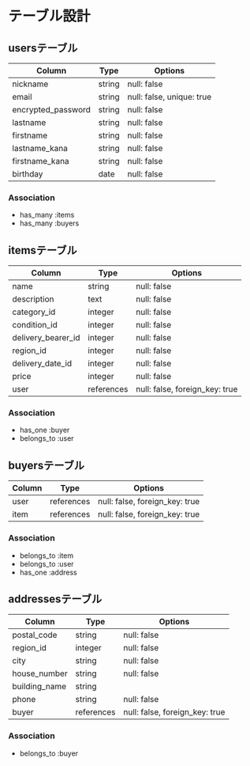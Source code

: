 # テーブル設計

## usersテーブル

| Column              | Type   | Options                   |
| ------              | ------ | ------------------------- |
| nickname            | string | null: false               |
| email               | string | null: false, unique: true |
| encrypted_password  | string | null: false               |
| lastname            | string | null: false               |
| firstname           | string | null: false               |
| lastname_kana       | string | null: false               |
| firstname_kana      | string | null: false               |
| birthday            | date   | null: false               |


### Association
- has_many :items
- has_many :buyers


## itemsテーブル

| Column             | Type       | Options                        |
| ------------------ | ---------- | ------------------------------ |
| name               | string     | null: false                    |
| description        | text       | null: false                    |
| category_id        | integer    | null: false                    |
| condition_id       | integer    | null: false                    |
| delivery_bearer_id | integer    | null: false                    |
| region_id          | integer    | null: false                    |
| delivery_date_id   | integer    | null: false                    |
| price              | integer    | null: false                    |
| user               | references | null: false, foreign_key: true |


### Association
- has_one :buyer
- belongs_to :user


## buyersテーブル

| Column        | Type       | Options                        |
| ------------- | ---------- | ------------------------------ |
| user          | references | null: false, foreign_key: true |
| item          | references | null: false, foreign_key: true |


### Association
- belongs_to :item
- belongs_to :user
- has_one :address


## addressesテーブル

| Column        | Type       | Options                        |
| ------------- | ---------- | ------------------------------ |
| postal_code   | string     | null: false                    |
| region_id     | integer    | null: false                    |
| city          | string     | null: false                    |
| house_number  | string     | null: false                    |
| building_name | string     |                                |
| phone         | string     | null: false                    |
| buyer         | references | null: false, foreign_key: true |

### Association
- belongs_to :buyer



